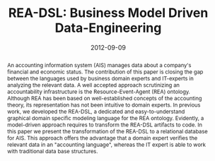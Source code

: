 ---
abstract: An accounting information system (AIS) manages data about a company's financial
  and economic status. The contribution of this paper is closing the gap between the
  languages used by business domain experts and IT-experts in analyzing the relevant
  data. A well accepted approach scrutinizing an accountability infrastructure is
  the Resource-Event-Agent (REA) ontology. Although REA has been based on well-established
  concepts of the accounting theory, its representation has not been intuitive to
  domain experts. In previous work, we developed the REA-DSL, a dedicated and easy-to-understand
  graphical domain specific modeling language for the REA ontology. Evidently, a model-driven
  approach requires to transform the REA-DSL artifacts to code. In this paper we present
  the transformation of the REA-DSL to a relational database for AIS. This approach
  offers the advantage that a domain expert verifies the relevant data in an "accounting
  language", whereas the IT expert is able to work with traditional data base structures.
authors:
- Dieter Mayrhofer
- Christian Huemer
date: '2012-09-09'
featured: false
links:
- name: Publik
  url: https://publik.tuwien.ac.at/showentry.php?ID=208589&lang=1
publication_types:
- '0'
publishDate: '2012-09-09'
title: 'REA-DSL: Business Model Driven Data-Engineering'
url_pdf: http://publik.tuwien.ac.at/files/PubDat_208589.pdf
---